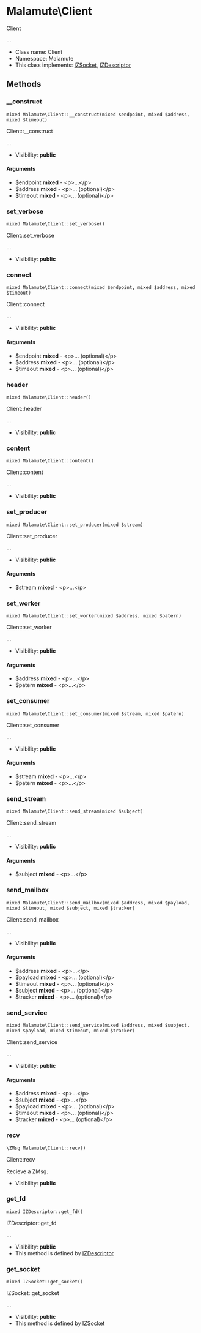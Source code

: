 Malamute\Client
===============

Client

...


* Class name: Client
* Namespace: Malamute
* This class implements: [IZSocket](IZSocket.md), [IZDescriptor](IZDescriptor.md)






Methods
-------


### __construct

    mixed Malamute\Client::__construct(mixed $endpoint, mixed $address, mixed $timeout)

Client::__construct

...

* Visibility: **public**


#### Arguments
* $endpoint **mixed** - &lt;p&gt;...&lt;/p&gt;
* $address **mixed** - &lt;p&gt;... (optional)&lt;/p&gt;
* $timeout **mixed** - &lt;p&gt;... (optional)&lt;/p&gt;



### set_verbose

    mixed Malamute\Client::set_verbose()

Client::set_verbose

...

* Visibility: **public**




### connect

    mixed Malamute\Client::connect(mixed $endpoint, mixed $address, mixed $timeout)

Client::connect

...

* Visibility: **public**


#### Arguments
* $endpoint **mixed** - &lt;p&gt;... (optional)&lt;/p&gt;
* $address **mixed** - &lt;p&gt;... (optional)&lt;/p&gt;
* $timeout **mixed** - &lt;p&gt;... (optional)&lt;/p&gt;



### header

    mixed Malamute\Client::header()

Client::header

...

* Visibility: **public**




### content

    mixed Malamute\Client::content()

Client::content

...

* Visibility: **public**




### set_producer

    mixed Malamute\Client::set_producer(mixed $stream)

Client::set_producer

...

* Visibility: **public**


#### Arguments
* $stream **mixed** - &lt;p&gt;...&lt;/p&gt;



### set_worker

    mixed Malamute\Client::set_worker(mixed $address, mixed $patern)

Client::set_worker

...

* Visibility: **public**


#### Arguments
* $address **mixed** - &lt;p&gt;...&lt;/p&gt;
* $patern **mixed** - &lt;p&gt;...&lt;/p&gt;



### set_consumer

    mixed Malamute\Client::set_consumer(mixed $stream, mixed $patern)

Client::set_consumer

...

* Visibility: **public**


#### Arguments
* $stream **mixed** - &lt;p&gt;...&lt;/p&gt;
* $patern **mixed** - &lt;p&gt;...&lt;/p&gt;



### send_stream

    mixed Malamute\Client::send_stream(mixed $subject)

Client::send_stream

...

* Visibility: **public**


#### Arguments
* $subject **mixed** - &lt;p&gt;...&lt;/p&gt;



### send_mailbox

    mixed Malamute\Client::send_mailbox(mixed $address, mixed $payload, mixed $timeout, mixed $subject, mixed $tracker)

Client::send_mailbox

...

* Visibility: **public**


#### Arguments
* $address **mixed** - &lt;p&gt;...&lt;/p&gt;
* $payload **mixed** - &lt;p&gt;... (optional)&lt;/p&gt;
* $timeout **mixed** - &lt;p&gt;... (optional)&lt;/p&gt;
* $subject **mixed** - &lt;p&gt;... (optional)&lt;/p&gt;
* $tracker **mixed** - &lt;p&gt;... (optional)&lt;/p&gt;



### send_service

    mixed Malamute\Client::send_service(mixed $address, mixed $subject, mixed $payload, mixed $timeout, mixed $tracker)

Client::send_service

...

* Visibility: **public**


#### Arguments
* $address **mixed** - &lt;p&gt;...&lt;/p&gt;
* $subject **mixed** - &lt;p&gt;...&lt;/p&gt;
* $payload **mixed** - &lt;p&gt;... (optional)&lt;/p&gt;
* $timeout **mixed** - &lt;p&gt;... (optional)&lt;/p&gt;
* $tracker **mixed** - &lt;p&gt;... (optional)&lt;/p&gt;



### recv

    \ZMsg Malamute\Client::recv()

Client::recv

Recieve a ZMsg.

* Visibility: **public**




### get_fd

    mixed IZDescriptor::get_fd()

IZDescriptor::get_fd

...

* Visibility: **public**
* This method is defined by [IZDescriptor](IZDescriptor.md)




### get_socket

    mixed IZSocket::get_socket()

IZSocket::get_socket

...

* Visibility: **public**
* This method is defined by [IZSocket](IZSocket.md)



